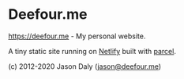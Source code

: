 # Deefour.me

https://deefour.me - My personal website.

A tiny static site running on [Netlify](https://netlify.com) built with [parcel](https://parceljs.org/).

(c) 2012-2020 Jason Daly (jason@deefour.me)
